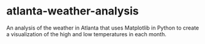 # atlanta-weather-analysis
An analysis of the weather in Atlanta that uses Matplotlib in Python to create a visualization of the high and low temperatures in each month. 
